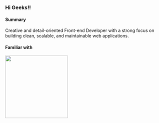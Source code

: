 ### Hi Geeks!!


#### Summary

Creative and detail-oriented Front-end Developer with a strong focus on building clean, scalable, and maintainable web applications. 


#### Familiar with

<img width="200px" src="https://skillicons.dev/icons?i=sass,redux,react,electron,next,vercel,alpinejs,tailwind,figma,php,wordpress,docker,git,astro&perline=7">
